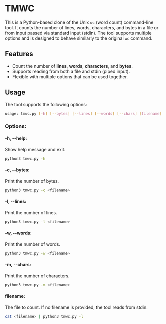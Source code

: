 # TMWC
This is a Python-based clone of the Unix `wc` (word count) command-line tool. It counts the number of lines, words, characters, and bytes in a file or from input passed via standard input (stdin). The tool supports multiple options and is designed to behave similarly to the original `wc` command.

## Features

- Count the number of **lines**, **words**, **characters**, and **bytes**.
- Supports reading from both a file and stdin (piped input).
- Flexible with multiple options that can be used together.

## Usage
The tool supports the following options:

```bash
usage: tmwc.py [-h] [--bytes] [--lines] [--words] [--chars] [filename]
```

### Options:
#### -h, --help: 
Show help message and exit.

```bash
python3 tmwc.py -h
```

#### -c, --bytes: 
Print the number of bytes.

```bash
python3 tmwc.py -c <filename>
```

#### -l, --lines: 
Print the number of lines.

```bash 
python3 tmwc.py -l <filename>
```

#### -w, --words: 
Print the number of words.

```bash 
python3 tmwc.py -w <filename>
```

#### -m, --chars: 
Print the number of characters.

```bash 
python3 tmwc.py -m <filename>
```

#### filename: 
The file to count. If no filename is provided, the tool reads from stdin.

```bash 
cat <filename> | python3 tmwc.py -l
```
